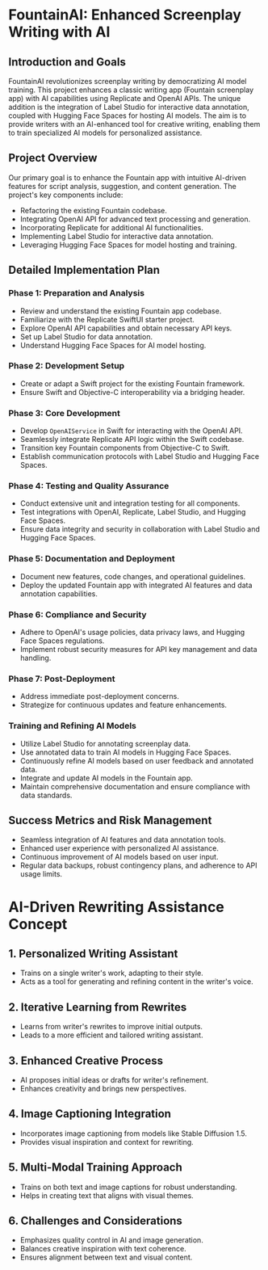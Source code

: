 # FountainAI: Enhanced Screenplay Writing with AI

## Introduction and Goals
FountainAI revolutionizes screenplay writing by democratizing AI model training. This project enhances a classic writing app (Fountain screenplay app) with AI capabilities using Replicate and OpenAI APIs. The unique addition is the integration of Label Studio for interactive data annotation, coupled with Hugging Face Spaces for hosting AI models. The aim is to provide writers with an AI-enhanced tool for creative writing, enabling them to train specialized AI models for personalized assistance.

## Project Overview
Our primary goal is to enhance the Fountain app with intuitive AI-driven features for script analysis, suggestion, and content generation. The project's key components include:
- Refactoring the existing Fountain codebase.
- Integrating OpenAI API for advanced text processing and generation.
- Incorporating Replicate for additional AI functionalities.
- Implementing Label Studio for interactive data annotation.
- Leveraging Hugging Face Spaces for model hosting and training.

## Detailed Implementation Plan

### Phase 1: Preparation and Analysis
- Review and understand the existing Fountain app codebase.
- Familiarize with the Replicate SwiftUI starter project.
- Explore OpenAI API capabilities and obtain necessary API keys.
- Set up Label Studio for data annotation.
- Understand Hugging Face Spaces for AI model hosting.

### Phase 2: Development Setup
- Create or adapt a Swift project for the existing Fountain framework.
- Ensure Swift and Objective-C interoperability via a bridging header.

### Phase 3: Core Development
- Develop `OpenAIService` in Swift for interacting with the OpenAI API.
- Seamlessly integrate Replicate API logic within the Swift codebase.
- Transition key Fountain components from Objective-C to Swift.
- Establish communication protocols with Label Studio and Hugging Face Spaces.

### Phase 4: Testing and Quality Assurance
- Conduct extensive unit and integration testing for all components.
- Test integrations with OpenAI, Replicate, Label Studio, and Hugging Face Spaces.
- Ensure data integrity and security in collaboration with Label Studio and Hugging Face Spaces.

### Phase 5: Documentation and Deployment
- Document new features, code changes, and operational guidelines.
- Deploy the updated Fountain app with integrated AI features and data annotation capabilities.

### Phase 6: Compliance and Security
- Adhere to OpenAI's usage policies, data privacy laws, and Hugging Face Spaces regulations.
- Implement robust security measures for API key management and data handling.

### Phase 7: Post-Deployment
- Address immediate post-deployment concerns.
- Strategize for continuous updates and feature enhancements.

### Training and Refining AI Models
- Utilize Label Studio for annotating screenplay data.
- Use annotated data to train AI models in Hugging Face Spaces.
- Continuously refine AI models based on user feedback and annotated data.
- Integrate and update AI models in the Fountain app.
- Maintain comprehensive documentation and ensure compliance with data standards.

## Success Metrics and Risk Management
- Seamless integration of AI features and data annotation tools.
- Enhanced user experience with personalized AI assistance.
- Continuous improvement of AI models based on user input.
- Regular data backups, robust contingency plans, and adherence to API usage limits.

# AI-Driven Rewriting Assistance Concept

## 1. Personalized Writing Assistant
- Trains on a single writer's work, adapting to their style.
- Acts as a tool for generating and refining content in the writer's voice.

## 2. Iterative Learning from Rewrites
- Learns from writer's rewrites to improve initial outputs.
- Leads to a more efficient and tailored writing assistant.

## 3. Enhanced Creative Process
- AI proposes initial ideas or drafts for writer's refinement.
- Enhances creativity and brings new perspectives.

## 4. Image Captioning Integration
- Incorporates image captioning from models like Stable Diffusion 1.5.
- Provides visual inspiration and context for rewriting.

## 5. Multi-Modal Training Approach
- Trains on both text and image captions for robust understanding.
- Helps in creating text that aligns with visual themes.

## 6. Challenges and Considerations
- Emphasizes quality control in AI and image generation.
- Balances creative inspiration with text coherence.
- Ensures alignment between text and visual content.